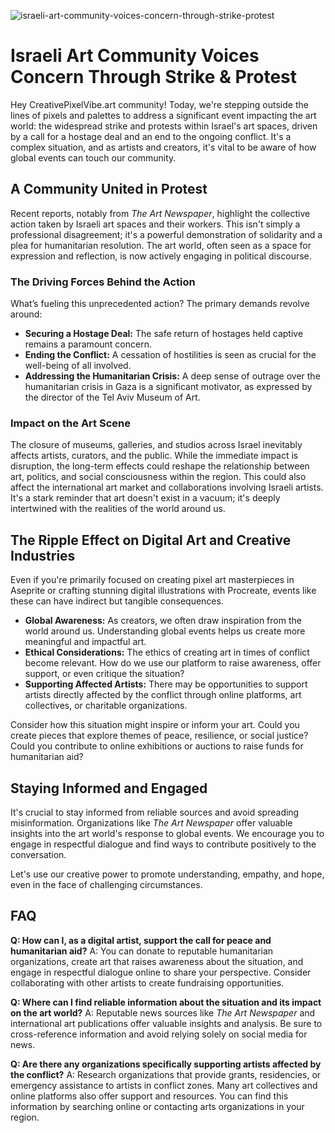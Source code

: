 ![israeli-art-community-voices-concern-through-strike-protest](https://images.pexels.com/photos/8275181/pexels-photo-8275181.jpeg?auto=compress&cs=tinysrgb&fit=crop&h=627&w=1200)

# Israeli Art Community Voices Concern Through Strike & Protest

Hey CreativePixelVibe.art community! Today, we're stepping outside the lines of pixels and palettes to address a significant event impacting the art world: the widespread strike and protests within Israel's art spaces, driven by a call for a hostage deal and an end to the ongoing conflict. It's a complex situation, and as artists and creators, it's vital to be aware of how global events can touch our community. 

## A Community United in Protest

Recent reports, notably from *The Art Newspaper*, highlight the collective action taken by Israeli art spaces and their workers. This isn't simply a professional disagreement; it's a powerful demonstration of solidarity and a plea for humanitarian resolution. The art world, often seen as a space for expression and reflection, is now actively engaging in political discourse.

### The Driving Forces Behind the Action

What’s fueling this unprecedented action? The primary demands revolve around:

*   **Securing a Hostage Deal:** The safe return of hostages held captive remains a paramount concern.
*   **Ending the Conflict:** A cessation of hostilities is seen as crucial for the well-being of all involved.
*   **Addressing the Humanitarian Crisis:** A deep sense of outrage over the humanitarian crisis in Gaza is a significant motivator, as expressed by the director of the Tel Aviv Museum of Art.

### Impact on the Art Scene

The closure of museums, galleries, and studios across Israel inevitably affects artists, curators, and the public. While the immediate impact is disruption, the long-term effects could reshape the relationship between art, politics, and social consciousness within the region. This could also affect the international art market and collaborations involving Israeli artists. It's a stark reminder that art doesn't exist in a vacuum; it's deeply intertwined with the realities of the world around us.

## The Ripple Effect on Digital Art and Creative Industries

Even if you're primarily focused on creating pixel art masterpieces in Aseprite or crafting stunning digital illustrations with Procreate, events like these can have indirect but tangible consequences. 

*   **Global Awareness:** As creators, we often draw inspiration from the world around us. Understanding global events helps us create more meaningful and impactful art.
*   **Ethical Considerations:** The ethics of creating art in times of conflict become relevant. How do we use our platform to raise awareness, offer support, or even critique the situation?
*   **Supporting Affected Artists:** There may be opportunities to support artists directly affected by the conflict through online platforms, art collectives, or charitable organizations.

Consider how this situation might inspire or inform your art. Could you create pieces that explore themes of peace, resilience, or social justice? Could you contribute to online exhibitions or auctions to raise funds for humanitarian aid? 

## Staying Informed and Engaged

It's crucial to stay informed from reliable sources and avoid spreading misinformation. Organizations like *The Art Newspaper* offer valuable insights into the art world's response to global events. We encourage you to engage in respectful dialogue and find ways to contribute positively to the conversation.

Let's use our creative power to promote understanding, empathy, and hope, even in the face of challenging circumstances. 

## FAQ

**Q: How can I, as a digital artist, support the call for peace and humanitarian aid?**
A: You can donate to reputable humanitarian organizations, create art that raises awareness about the situation, and engage in respectful dialogue online to share your perspective. Consider collaborating with other artists to create fundraising opportunities.

**Q: Where can I find reliable information about the situation and its impact on the art world?**
A: Reputable news sources like *The Art Newspaper* and international art publications offer valuable insights and analysis. Be sure to cross-reference information and avoid relying solely on social media for news.

**Q: Are there any organizations specifically supporting artists affected by the conflict?**
A: Research organizations that provide grants, residencies, or emergency assistance to artists in conflict zones. Many art collectives and online platforms also offer support and resources. You can find this information by searching online or contacting arts organizations in your region.

